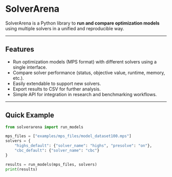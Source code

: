 # SolverArena

SolverArena is a Python library to **run and compare optimization models** using multiple solvers in a unified and reproducible way.

---

## Features

- Run optimization models (MPS format) with different solvers using a single interface.
- Compare solver performance (status, objective value, runtime, memory, etc.).
- Easily extendable to support new solvers.
- Export results to CSV for further analysis.
- Simple API for integration in research and benchmarking workflows.

---

## Quick Example

```python
from solverarena import run_models

mps_files = ["examples/mps_files/model_dataset100.mps"]
solvers = {
    "highs_default": {"solver_name": "highs", "presolve": "on"},
    "cbc_default": {"solver_name": "cbc"}
}

results = run_models(mps_files, solvers)
print(results)
```